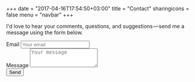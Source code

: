 +++
date = "2017-04-16T17:54:50+03:00"
title = "Contact"
sharingicons = false
menu = "navbar"
+++

I'd love to hear your comments, questions, and suggestions — send me a message using the form below.

<form method="POST" action="https://formspree.io/alan.orth@gmail.com">
    <div class="form-group">
        <label for="emailAddress">Email</label>
        <input type="email" class="form-control" name="email" id="emailAddress" placeholder="Your email">
    </div>
    <div class="form-group">
        <label for="message">Message</label>
        <textarea class="form-control" name="message" id="message" placeholder="Your message" rows="3"></textarea>
    </div>
    <input type="text" name="_gotcha" style="display:none" />
    <button type="submit" class="btn btn-primary">Send</button>
</form>

<br />
